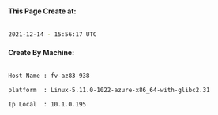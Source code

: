 
   
#### This Page Create at:

```bash

2021-12-14 - 15:56:17 UTC

```

#### Create By Machine:

```bash

Host Name : fv-az83-938

platform  : Linux-5.11.0-1022-azure-x86_64-with-glibc2.31

Ip Local  : 10.1.0.195

```


